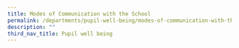 ```yaml
---
title: Modes of Communication with the School
permalink: /departments/pupil-well-being/modes-of-communication-with-the-school
description: ""
third_nav_title: Pupil well being
---
```

